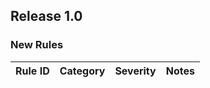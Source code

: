## Release 1.0

### New Rules

Rule ID | Category               | Severity | Notes
--------|------------------------|----------|--------------------
